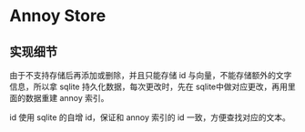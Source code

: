 # Annoy Store

## 实现细节

由于不支持存储后再添加或删除，并且只能存储 id 与向量，不能存储额外的文字信息，所以拿 sqlite 持久化数据，每次更改时，先在 sqlite中做对应更改，再用里面的数据重建 annoy 索引。

id 使用 sqlite 的自增 id，保证和 annoy 索引的 id 一致，方便查找对应的文本。
